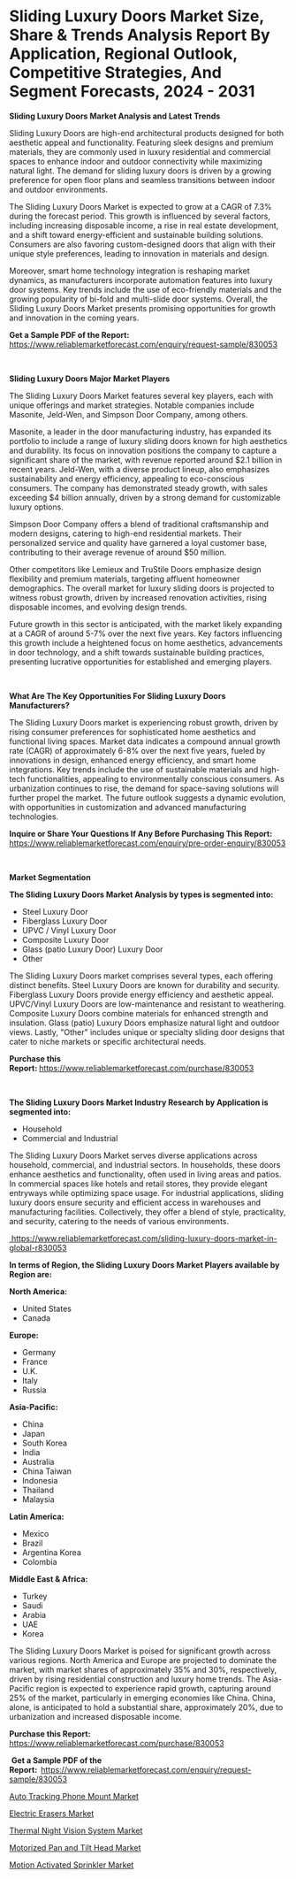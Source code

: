 <p><h1>Sliding Luxury Doors Market Size, Share & Trends Analysis Report By Application, Regional Outlook, Competitive Strategies, And Segment Forecasts, 2024 - 2031</h1></p><p><strong>Sliding Luxury Doors Market Analysis and Latest Trends</strong></p>
<p><p>Sliding Luxury Doors are high-end architectural products designed for both aesthetic appeal and functionality. Featuring sleek designs and premium materials, they are commonly used in luxury residential and commercial spaces to enhance indoor and outdoor connectivity while maximizing natural light. The demand for sliding luxury doors is driven by a growing preference for open floor plans and seamless transitions between indoor and outdoor environments.</p><p>The Sliding Luxury Doors Market is expected to grow at a CAGR of 7.3% during the forecast period. This growth is influenced by several factors, including increasing disposable income, a rise in real estate development, and a shift toward energy-efficient and sustainable building solutions. Consumers are also favoring custom-designed doors that align with their unique style preferences, leading to innovation in materials and design. </p><p>Moreover, smart home technology integration is reshaping market dynamics, as manufacturers incorporate automation features into luxury door systems. Key trends include the use of eco-friendly materials and the growing popularity of bi-fold and multi-slide door systems. Overall, the Sliding Luxury Doors Market presents promising opportunities for growth and innovation in the coming years.</p></p>
<p><strong>Get a Sample PDF of the Report:&nbsp;</strong> <a href="https://www.reliablemarketforecast.com/enquiry/request-sample/830053?utm_campaign=1110&utm_medium=2&utm_source=Github&utm_content=ia&utm_term=18122024&utm_id=sliding-luxury-doors">https://www.reliablemarketforecast.com/enquiry/request-sample/830053</a></p>
<p>&nbsp;</p>
<p><strong>Sliding Luxury Doors Major Market Players</strong></p>
<p><p>The Sliding Luxury Doors Market features several key players, each with unique offerings and market strategies. Notable companies include Masonite, Jeld-Wen, and Simpson Door Company, among others. </p><p>Masonite, a leader in the door manufacturing industry, has expanded its portfolio to include a range of luxury sliding doors known for high aesthetics and durability. Its focus on innovation positions the company to capture a significant share of the market, with revenue reported around $2.1 billion in recent years. Jeld-Wen, with a diverse product lineup, also emphasizes sustainability and energy efficiency, appealing to eco-conscious consumers. The company has demonstrated steady growth, with sales exceeding $4 billion annually, driven by a strong demand for customizable luxury options. </p><p>Simpson Door Company offers a blend of traditional craftsmanship and modern designs, catering to high-end residential markets. Their personalized service and quality have garnered a loyal customer base, contributing to their average revenue of around $50 million. </p><p>Other competitors like Lemieux and TruStile Doors emphasize design flexibility and premium materials, targeting affluent homeowner demographics. The overall market for luxury sliding doors is projected to witness robust growth, driven by increased renovation activities, rising disposable incomes, and evolving design trends.</p><p>Future growth in this sector is anticipated, with the market likely expanding at a CAGR of around 5-7% over the next five years. Key factors influencing this growth include a heightened focus on home aesthetics, advancements in door technology, and a shift towards sustainable building practices, presenting lucrative opportunities for established and emerging players.</p></p>
<p>&nbsp;</p>
<p><strong>What Are The Key Opportunities For Sliding Luxury Doors Manufacturers?</strong></p>
<p><p>The Sliding Luxury Doors market is experiencing robust growth, driven by rising consumer preferences for sophisticated home aesthetics and functional living spaces. Market data indicates a compound annual growth rate (CAGR) of approximately 6-8% over the next five years, fueled by innovations in design, enhanced energy efficiency, and smart home integrations. Key trends include the use of sustainable materials and high-tech functionalities, appealing to environmentally conscious consumers. As urbanization continues to rise, the demand for space-saving solutions will further propel the market. The future outlook suggests a dynamic evolution, with opportunities in customization and advanced manufacturing technologies.</p></p>
<p><strong>Inquire or Share Your Questions If Any Before Purchasing This Report:</strong> <a href="https://www.reliablemarketforecast.com/enquiry/pre-order-enquiry/830053?utm_campaign=1110&utm_medium=2&utm_source=Github&utm_content=ia&utm_term=18122024&utm_id=sliding-luxury-doors">https://www.reliablemarketforecast.com/enquiry/pre-order-enquiry/830053</a></p>
<p>&nbsp;</p>
<p><strong>Market Segmentation</strong></p>
<p><strong>The Sliding Luxury Doors Market Analysis by types is segmented into:</strong></p>
<p><ul><li>Steel Luxury Door</li><li>Fiberglass Luxury Door</li><li>UPVC / Vinyl Luxury Door</li><li>Composite Luxury Door</li><li>Glass (patio Luxury Door) Luxury Door</li><li>Other</li></ul></p>
<p><p>The Sliding Luxury Doors market comprises several types, each offering distinct benefits. Steel Luxury Doors are known for durability and security. Fiberglass Luxury Doors provide energy efficiency and aesthetic appeal. UPVC/Vinyl Luxury Doors are low-maintenance and resistant to weathering. Composite Luxury Doors combine materials for enhanced strength and insulation. Glass (patio) Luxury Doors emphasize natural light and outdoor views. Lastly, "Other" includes unique or specialty sliding door designs that cater to niche markets or specific architectural needs.</p></p>
<p><strong>Purchase this Report:&nbsp;</strong><a href="https://www.reliablemarketforecast.com/purchase/830053?utm_campaign=1110&utm_medium=2&utm_source=Github&utm_content=ia&utm_term=18122024&utm_id=sliding-luxury-doors">https://www.reliablemarketforecast.com/purchase/830053</a></p>
<p>&nbsp;</p>
<p><strong>The Sliding Luxury Doors Market Industry Research by Application is segmented into:</strong></p>
<p><ul><li>Household</li><li>Commercial and Industrial</li></ul></p>
<p><p>The Sliding Luxury Doors Market serves diverse applications across household, commercial, and industrial sectors. In households, these doors enhance aesthetics and functionality, often used in living areas and patios. In commercial spaces like hotels and retail stores, they provide elegant entryways while optimizing space usage. For industrial applications, sliding luxury doors ensure security and efficient access in warehouses and manufacturing facilities. Collectively, they offer a blend of style, practicality, and security, catering to the needs of various environments.</p></p>
<p><a href="https://www.reliablemarketforecast.com/sliding-luxury-doors-market-in-global-r830053?utm_campaign=1110&utm_medium=2&utm_source=Github&utm_content=ia&utm_term=18122024&utm_id=sliding-luxury-doors">&nbsp;https://www.reliablemarketforecast.com/sliding-luxury-doors-market-in-global-r830053</a></p>
<p><strong>In terms of Region, the Sliding Luxury Doors Market Players available by Region are:</strong></p>
<p>
    <p> <strong> North America: </strong>
        <ul>
            <li>United States</li>
            <li>Canada</li>
        </ul>
        </p> 
    <p> <strong> Europe: </strong>
        <ul>
            <li>Germany</li>
            <li>France</li>
            <li>U.K.</li>
            <li>Italy</li>
            <li>Russia</li>
        </ul>
        </p> 
    <p> <strong> Asia-Pacific: </strong>
        <ul>
            <li>China</li>
            <li>Japan</li>
            <li>South Korea</li>
            <li>India</li>
            <li>Australia</li>
            <li>China Taiwan</li>
            <li>Indonesia</li>
            <li>Thailand</li>
            <li>Malaysia</li>
        </ul>
        </p> 
    <p> <strong> Latin America: </strong>
        <ul>
            <li>Mexico</li>
            <li>Brazil</li>
            <li>Argentina Korea</li>
            <li>Colombia</li>
        </ul>
        </p> 
    <p> <strong> Middle East & Africa: </strong>
        <ul>
            <li>Turkey</li>
            <li>Saudi</li>
            <li>Arabia</li>
            <li>UAE</li>
            <li>Korea</li>
        </ul>
    </p>
    </p>
<p><p>The Sliding Luxury Doors Market is poised for significant growth across various regions. North America and Europe are projected to dominate the market, with market shares of approximately 35% and 30%, respectively, driven by rising residential construction and luxury home trends. The Asia-Pacific region is expected to experience rapid growth, capturing around 25% of the market, particularly in emerging economies like China. China, alone, is anticipated to hold a substantial share, approximately 20%, due to urbanization and increased disposable income.</p></p>
<p><strong>Purchase this Report: </strong><a href="https://www.reliablemarketforecast.com/purchase/830053?utm_campaign=1110&utm_medium=2&utm_source=Github&utm_content=ia&utm_term=18122024&utm_id=sliding-luxury-doors">https://www.reliablemarketforecast.com/purchase/830053</a></p>
<p>&nbsp;<strong>Get a Sample PDF of the Report:&nbsp;&nbsp;</strong><a href="https://www.reliablemarketforecast.com/enquiry/request-sample/830053?utm_campaign=1110&utm_medium=2&utm_source=Github&utm_content=ia&utm_term=18122024&utm_id=sliding-luxury-doors">https://www.reliablemarketforecast.com/enquiry/request-sample/830053</a></p>
<p><strong></strong></p>
<p><p><a href="https://www.linkedin.com/pulse/a-mkt-nova-vc8zf?utm_campaign=1110&utm_medium=2&utm_source=Github&utm_content=ia&utm_term=18122024&utm_id=sliding-luxury-doors">Auto Tracking Phone Mount Market</a></p><p><a href="https://www.linkedin.com/pulse/examining-electric-erasersmarket-factorsinfluencing-revenue-ufnof?utm_campaign=1110&utm_medium=2&utm_source=Github&utm_content=ia&utm_term=18122024&utm_id=sliding-luxury-doors">Electric Erasers Market</a></p><p><a href="https://www.linkedin.com/pulse/rising-trends-thermal-night-vision-system-market-projected-ly9of?utm_campaign=1110&utm_medium=2&utm_source=Github&utm_content=ia&utm_term=18122024&utm_id=sliding-luxury-doors">Thermal Night Vision System Market</a></p><p><a href="https://www.linkedin.com/pulse/according-latest-trend-analysis-motorized-pan-tilt-head-9tz2f?utm_campaign=1110&utm_medium=2&utm_source=Github&utm_content=ia&utm_term=18122024&utm_id=sliding-luxury-doors">Motorized Pan and Tilt Head Market</a></p><p><a href="https://www.linkedin.com/pulse/motion-activated-sprinkler-market-research-sales-establishments-hd9ff?utm_campaign=1110&utm_medium=2&utm_source=Github&utm_content=ia&utm_term=18122024&utm_id=sliding-luxury-doors">Motion Activated Sprinkler Market</a></p></p>